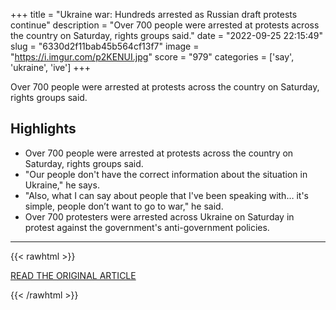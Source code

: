 +++
title = "Ukraine war: Hundreds arrested as Russian draft protests continue"
description = "Over 700 people were arrested at protests across the country on Saturday, rights groups said."
date = "2022-09-25 22:15:49"
slug = "6330d2f11bab45b564cf13f7"
image = "https://i.imgur.com/p2KENUI.jpg"
score = "979"
categories = ['say', 'ukraine', 'ive']
+++

Over 700 people were arrested at protests across the country on Saturday, rights groups said.

## Highlights

- Over 700 people were arrested at protests across the country on Saturday, rights groups said.
- "Our people don't have the correct information about the situation in Ukraine," he says.
- "Also, what I can say about people that I've been speaking with… it's simple, people don’t want to go to war," he said.
- Over 700 protesters were arrested across Ukraine on Saturday in protest against the government's anti-government policies.

---

{{< rawhtml >}}
  <p class="article-category">
    <a target="_blank" href="https://www.bbc.com/news/world-europe-63021118">READ THE ORIGINAL ARTICLE</a>
  </p>
{{< /rawhtml >}}
